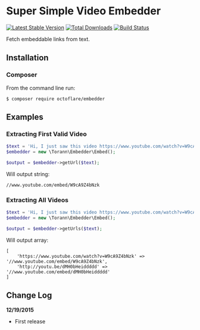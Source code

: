 # Super Simple Video Embedder

[![Latest Stable Version](https://poser.pugx.org/torann/embedder/v/stable.png)](https://packagist.org/packages/torann/embedder) [![Total Downloads](https://poser.pugx.org/torann/embedder/downloads.png)](https://packagist.org/packages/torann/embedder) [![Build Status](https://travis-ci.org/Torann/embedder.svg?branch=master)](https://travis-ci.org/Torann/embedder)

Fetch embeddable links from text.

## Installation

### Composer

From the command line run:

```
$ composer require octoflare/embedder
```

## Examples

### Extracting First Valid Video

```php
$text = 'Hi, I just saw this video https://www.youtube.com/watch?v=W9cA9Z4bNzk and the http://youtu.be/dMH0bHeiddddd';
$embedder = new \Torann\Embedder\Embed();

$output = $embedder->getUrl($text);
```

Will output string:

```
//www.youtube.com/embed/W9cA9Z4bNzk
```

### Extracting All Videos

```php
$text = 'Hi, I just saw this video https://www.youtube.com/watch?v=W9cA9Z4bNzk and the http://youtu.be/dMH0bHeiddddd';
$embedder = new \Torann\Embedder\Embed();

$output = $embedder->getUrls($text);
```

Will output array:

```
[
    'https://www.youtube.com/watch?v=W9cA9Z4bNzk' => '//www.youtube.com/embed/W9cA9Z4bNzk',
    'http://youtu.be/dMH0bHeiddddd' => '//www.youtube.com/embed/dMH0bHeiddddd'
]
```

## Change Log

**12/19/2015**

 - First release